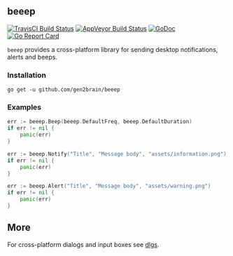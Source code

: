 ## beeep
[![TravisCI Build Status](https://travis-ci.org/gen2brain/beeep.svg?branch=master)](https://travis-ci.org/gen2brain/beeep) 
[![AppVeyor Build Status](https://ci.appveyor.com/api/projects/status/4u7avrhsdxua2c9b?svg=true)](https://ci.appveyor.com/project/gen2brain/beeep)
[![GoDoc](https://godoc.org/github.com/gen2brain/beeep?status.svg)](https://godoc.org/github.com/gen2brain/beeep) 
[![Go Report Card](https://goreportcard.com/badge/github.com/gen2brain/beeep?branch=master)](https://goreportcard.com/report/github.com/gen2brain/beeep) 
<!--[![Go Cover](http://gocover.io/_badge/github.com/gen2brain/beeep)](http://gocover.io/github.com/gen2brain/beeep)-->

`beeep` provides a cross-platform library for sending desktop notifications, alerts and beeps.

### Installation

    go get -u github.com/gen2brain/beeep

### Examples

```go
err := beeep.Beep(beeep.DefaultFreq, beeep.DefaultDuration)
if err != nil {
    panic(err)
}
```

```go
err := beeep.Notify("Title", "Message body", "assets/information.png")
if err != nil {
    panic(err)
}
```

```go
err := beeep.Alert("Title", "Message body", "assets/warning.png")
if err != nil {
    panic(err)
}
```


## More

For cross-platform dialogs and input boxes see [dlgs](https://github.com/gen2brain/dlgs).
